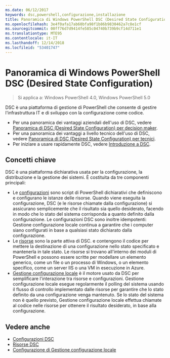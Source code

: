```yaml
---
ms.date: 06/12/2017
keywords: dsc,powershell,configurazione,installazione
title: Panoramica di Windows PowerShell DSC (Desired State Configuration)
ms.openlocfilehash: 3e4f0afa17ab60bfa98f1b86b9830462a7c8e1cf
ms.sourcegitcommit: 00ff76d7d9414fe585c04740b739b9cf14d711e1
ms.translationtype: MTE95
ms.contentlocale: it-IT
ms.lasthandoff: 12/14/2018
ms.locfileid: "53401747"
---
```

# <a name="windows-powershell-desired-state-configuration-overview"></a>Panoramica di Windows PowerShell DSC (Desired State Configuration)

> Si applica a: Windows PowerShell 4.0, Windows PowerShell 5.0

DSC è una piattaforma di gestione di PowerShell che consente di gestire l'infrastruttura IT e di sviluppo con la configurazione come codice.

- Per una panoramica dei vantaggi aziendali dell'uso di DSC, vedere [Panoramica di DSC (Desired State Configuration) per decision maker](decisionMaker.md).
- Per una panoramica dei vantaggi a livello tecnico dell'uso di DSC, vedere [Panoramica di DSC (Desired State Configuration) per tecnici](DscForEngineers.md).
- Per iniziare a usare rapidamente DSC, vedere [Introduzione a DSC](../quickstarts/website-quickstart.md).

## <a name="key-concepts"></a>Concetti chiave

DSC è una piattaforma dichiarativa usata per la configurazione, la distribuzione e la gestione dei sistemi. È costituita da tre componenti principali:

- Le [configurazioni](../configurations/configurations.md) sono script di PowerShell dichiarativi che definiscono e configurano le istanze delle risorse.
    Quando viene eseguita la configurazione, DSC (e le risorse chiamate dalla configurazione) si assicurano semplicemente che il risultato sia quello desiderato, facendo in modo che lo stato del sistema corrisponda a quanto definito dalla configurazione.
    Le configurazioni DSC sono inoltre idempotenti: Gestione configurazione locale continua a garantire che i computer siano configurati in base a qualsiasi stato dichiarato dalla configurazione.
- Le [risorse](../resources/resources.md) sono la parte attiva di DSC. e contengono il codice per mettere la destinazione di una configurazione nello stato specificato e mantenerla in tale stato.
    Le risorse si trovano all'interno dei moduli di PowerShell e possono essere scritte per modellare un elemento generico, come un file o un processo di Windows, o un elemento specifico, come un server IIS o una VM in esecuzione in Azure.
- [Gestione configurazione locale](../managing-nodes/metaConfig.md) è il motore usato da DSC per semplificare l'interazione tra risorse e configurazioni.
    Gestione configurazione locale esegue regolarmente il polling del sistema usando il flusso di controllo implementato dalle risorse per garantire che lo stato definito da una configurazione venga mantenuto.
    Se lo stato del sistema non è quello previsto, Gestione configurazione locale effettua chiamate al codice nelle risorse per ottenere il risultato desiderato, in base alla configurazione.

## <a name="see-also"></a>Vedere anche

- [Configurazioni DSC](../configurations/configurations.md)
- [Risorse DSC](../resources/resources.md)
- [Configurazione di Gestione configurazione locale](../managing-nodes/metaConfig.md)
